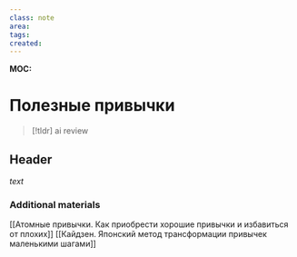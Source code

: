```yaml
---
class: note
area:
tags:
created:
---
```

**MOC:**

# Полезные привычки

> [!tldr] ai review
> 

## Header

*text*

### Additional materials

[[Атомные привычки. Как приобрести хорошие привычки и избавиться от плохих]]
[[Кайдзен. Японский метод трансформации привычек маленькими шагами]]
